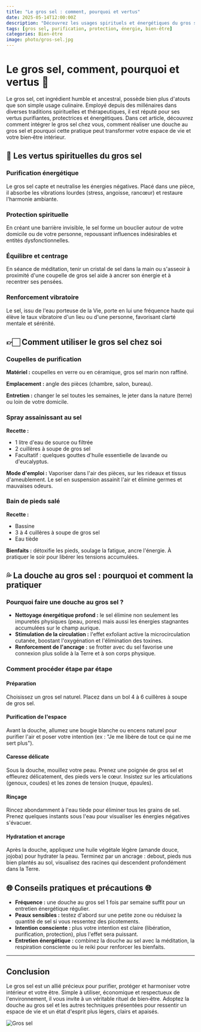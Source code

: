 ```yaml
---
title: "Le gros sel : comment, pourquoi et vertus"
date: 2025-05-14T12:00:00Z
description: "Découvrez les usages spirituels et énergétiques du gros sel, ses vertus purifiantes et protectrices, et comment l'intégrer dans votre quotidien pour un bien-être profond."
tags: [gros sel, purification, protection, énergie, bien-être]
categories: Bien-être
image: photo/gros-sel.jpg
---
```


# Le gros sel, comment, pourquoi et vertus 🧂

Le gros sel, cet ingrédient humble et ancestral, possède bien plus d'atouts que son simple usage culinaire. Employé depuis des millénaires dans diverses traditions spirituelles et thérapeutiques, il est réputé pour ses vertus purifiantes, protectrices et énergétiques. Dans cet article, découvrez comment intégrer le gros sel chez vous, comment réaliser une douche au gros sel et pourquoi cette pratique peut transformer votre espace de vie et votre bien‑être intérieur.

## 💫 Les vertus spirituelles du gros sel

### Purification énergétique

Le gros sel capte et neutralise les énergies négatives. Placé dans une pièce, il absorbe les vibrations lourdes (stress, angoisse, rancœur) et restaure l'harmonie ambiante.

### Protection spirituelle

En créant une barrière invisible, le sel forme un bouclier autour de votre domicile ou de votre personne, repoussant influences indésirables et entités dysfonctionnelles.

### Équilibre et centrage

En séance de méditation, tenir un cristal de sel dans la main ou s'asseoir à proximité d'une coupelle de gros sel aide à ancrer son énergie et à recentrer ses pensées.

### Renforcement vibratoire

Le sel, issu de l'eau porteuse de la Vie, porte en lui une fréquence haute qui élève le taux vibratoire d'un lieu ou d'une personne, favorisant clarté mentale et sérénité.

## 👉🏻 Comment utiliser le gros sel chez soi

### Coupelles de purification

**Matériel :** coupelles en verre ou en céramique, gros sel marin non raffiné.

**Emplacement :** angle des pièces (chambre, salon, bureau).

**Entretien :** changer le sel toutes les semaines, le jeter dans la nature (terre) ou loin de votre domicile.

### Spray assainissant au sel

**Recette :**

- 1 litre d'eau de source ou filtrée
- 2 cuillères à soupe de gros sel
- Facultatif : quelques gouttes d'huile essentielle de lavande ou d'eucalyptus.

**Mode d'emploi :** Vaporiser dans l'air des pièces, sur les rideaux et tissus d'ameublement. Le sel en suspension assainit l'air et élimine germes et mauvaises odeurs.

### Bain de pieds salé

**Recette :**

- Bassine
- 3 à 4 cuillères à soupe de gros sel
- Eau tiède

**Bienfaits :** détoxifie les pieds, soulage la fatigue, ancre l'énergie. À pratiquer le soir pour libérer les tensions accumulées.

## 💦 La douche au gros sel : pourquoi et comment la pratiquer

### Pourquoi faire une douche au gros sel ?

- **Nettoyage énergétique profond :** le sel élimine non seulement les impuretés physiques (peau, pores) mais aussi les énergies stagnantes accumulées sur le champ aurique.
- **Stimulation de la circulation :** l'effet exfoliant active la microcirculation cutanée, boostant l'oxygénation et l'élimination des toxines.
- **Renforcement de l'ancrage :** se frotter avec du sel favorise une connexion plus solide à la Terre et à son corps physique.

### Comment procéder étape par étape

#### Préparation

Choisissez un gros sel naturel. Placez dans un bol 4 à 6 cuillères à soupe de gros sel.

#### Purification de l'espace

Avant la douche, allumez une bougie blanche ou encens naturel pour purifier l'air et poser votre intention (ex : "Je me libère de tout ce qui ne me sert plus").

#### Caresse délicate

Sous la douche, mouillez votre peau. Prenez une poignée de gros sel et effleurez délicatement, des pieds vers le cœur. Insistez sur les articulations (genoux, coudes) et les zones de tension (nuque, épaules).

#### Rinçage

Rincez abondamment à l'eau tiède pour éliminer tous les grains de sel. Prenez quelques instants sous l'eau pour visualiser les énergies négatives s'évacuer.

#### Hydratation et ancrage

Après la douche, appliquez une huile végétale légère (amande douce, jojoba) pour hydrater la peau. Terminez par un ancrage : debout, pieds nus bien plantés au sol, visualisez des racines qui descendent profondément dans la Terre.

## 🌐 Conseils pratiques et précautions 🌐

- **Fréquence :** une douche au gros sel 1 fois par semaine suffit pour un entretien énergétique régulier.
- **Peaux sensibles :** testez d'abord sur une petite zone ou réduisez la quantité de sel si vous ressentez des picotements.
- **Intention consciente :** plus votre intention est claire (libération, purification, protection), plus l'effet sera puissant.
- **Entretien énergétique :** combinez la douche au sel avec la méditation, la respiration consciente ou le reiki pour renforcer les bienfaits.

---

## Conclusion

Le gros sel est un allié précieux pour purifier, protéger et harmoniser votre intérieur et votre être. Simple à utiliser, économique et respectueux de l'environnement, il vous invite à un véritable rituel de bien‑être. Adoptez la douche au gros sel et les autres techniques présentées pour ressentir un espace de vie et un état d'esprit plus légers, clairs et apaisés.

![Gros sel](/photo/gros-sel.jpg)
